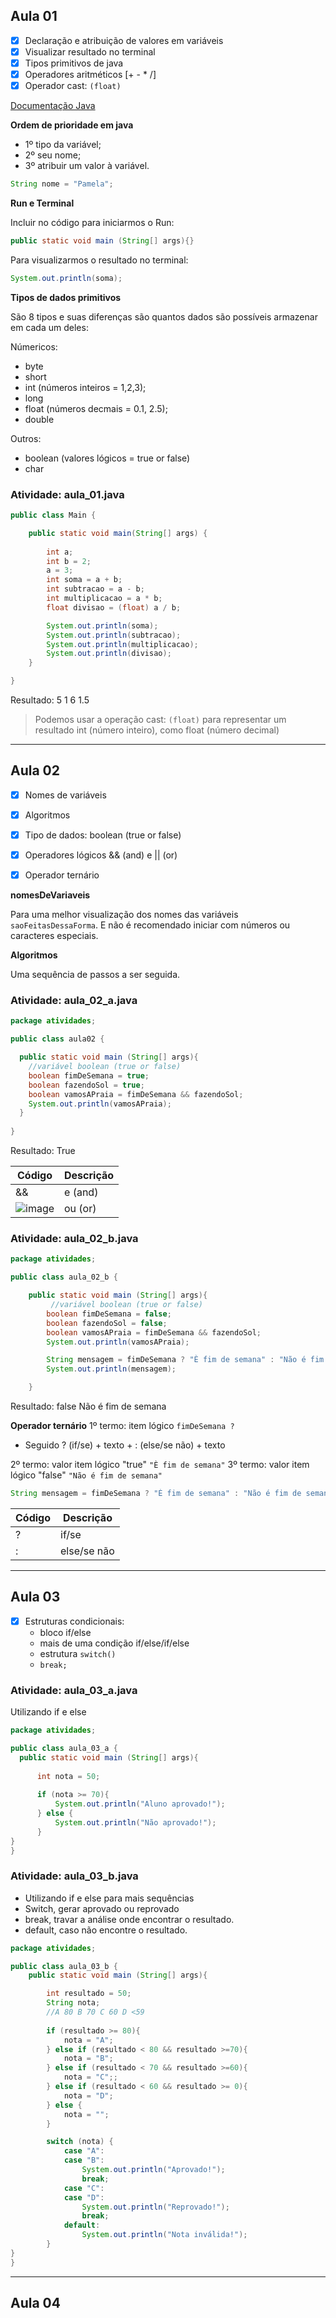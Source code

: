 
## Aula 01

- [x] Declaração e atribuição de valores em variáveis
- [x] Visualizar resultado no terminal
- [x] Tipos primitivos de java
- [x] Operadores aritméticos [+ - * /]
- [x] Operador cast: `(float)`

[Documentação Java](https://docs.oracle.com/javase/tutorial/java/nutsandbolts/datatypes.html)

**Ordem de prioridade em java**

- 1º tipo da variável;
- 2º seu nome;
- 3º atribuir um valor à variável.

```java
String nome = "Pamela";
```
**Run e Terminal**

Incluir no código para iniciarmos o Run:
```java
public static void main (String[] args){}
```

Para visualizarmos o resultado no terminal:
```java
System.out.println(soma);
```

**Tipos de dados primitivos**

São 8 tipos e suas diferenças são quantos dados são possíveis armazenar em cada um deles:

Númericos:
- byte
- short
- int (números inteiros = 1,2,3);
- long 
- float (números decmais = 0.1, 2.5);
- double

Outros:
- boolean (valores lógicos = true or false)
- char

### Atividade: aula_01.java

```java
public class Main {

    public static void main(String[] args) {
      
        int a;
        int b = 2;
        a = 3;
        int soma = a + b;
        int subtracao = a - b;
        int multiplicacao = a * b;
        float divisao = (float) a / b;

        System.out.println(soma);
        System.out.println(subtracao);
        System.out.println(multiplicacao);
        System.out.println(divisao);
    }

}
```
Resultado:
5
1
6
1.5
> Podemos usar a operação cast: `(float)` para representar um resultado int (número inteiro), como float (número decimal)
_____

## Aula 02
- [x] Nomes de variáveis
- [x] Algoritmos
- [x] Tipo de dados: boolean (true or false)
- [x] Operadores lógicos && (and) e || (or)
- [x] Operador ternário


**nomesDeVariaveis**

Para uma melhor visualização dos nomes das variáveis `saoFeitasDessaForma`. E não é recomendado iniciar com números ou caracteres especiais.

**Algoritmos**

Uma sequência de passos a ser seguida.

### Atividade: aula_02_a.java
```java
package atividades;

public class aula02 {

  public static void main (String[] args){
    //variável boolean (true or false)  
    boolean fimDeSemana = true;
    boolean fazendoSol = true;
    boolean vamosAPraia = fimDeSemana && fazendoSol;
    System.out.println(vamosAPraia);  
  }
 
}
```

Resultado:
True

Código | Descrição
-|-
&& | e (and)
![image](https://user-images.githubusercontent.com/108991648/189492789-dabe6dd0-849e-49be-b001-c824b3fb6697.png) | ou (or)

### Atividade: aula_02_b.java

```java
package atividades;

public class aula_02_b {

    public static void main (String[] args){
         //variável boolean (true or false)  
        boolean fimDeSemana = false;
        boolean fazendoSol = false;
        boolean vamosAPraia = fimDeSemana && fazendoSol;
        System.out.println(vamosAPraia);

        String mensagem = fimDeSemana ? "È fim de semana" : "Não é fim de semana";
        System.out.println(mensagem);

    }
```
Resultado:
false
Não é fim de semana


**Operador ternário**
1º termo: item lógico `fimDeSemana ?`
- Seguido ? (if/se) + texto + : (else/se não) + texto

2º termo: valor item lógico "true" `"È fim de semana"` 
3º termo: valor item lógico "false" `"Não é fim de semana"`

```java
String mensagem = fimDeSemana ? "È fim de semana" : "Não é fim de semana";
```

Código | Descrição
-|-
? | if/se
: | else/se não
_______

## Aula 03

- [x] Estruturas condicionais: 
  - bloco if/else
  - mais de uma condição if/else/if/else
  - estrutura `switch()`
  - `break;`

### Atividade: aula_03_a.java

Utilizando if e else

  ```java
  package atividades;

public class aula_03_a {
    public static void main (String[] args){
        
        int nota = 50;
        
        if (nota >= 70){
            System.out.println("Aluno aprovado!");
        } else {
            System.out.println("Não aprovado!");
        }
}
}
```

### Atividade: aula_03_b.java

- Utilizando if e else para mais sequências
- Switch, gerar aprovado ou reprovado
- break, travar a análise onde encontrar o resultado.
-  default, caso não encontre o resultado.


```java
package atividades;

public class aula_03_b {
    public static void main (String[] args){

        int resultado = 50;
        String nota;
        //A 80 B 70 C 60 D <59
        
        if (resultado >= 80){
            nota = "A";
        } else if (resultado < 80 && resultado >=70){
            nota = "B";
        } else if (resultado < 70 && resultado >=60){
            nota = "C";;
        } else if (resultado < 60 && resultado >= 0){
            nota = "D";
        } else {
            nota = "";
        }

        switch (nota) {
            case "A":
            case "B":
                System.out.println("Aprovado!");
                break;
            case "C":
            case "D":
                System.out.println("Reprovado!");
                break;
            default:
                System.out.println("Nota inválida!");
        }
}
}
```
_________

## Aula 04









